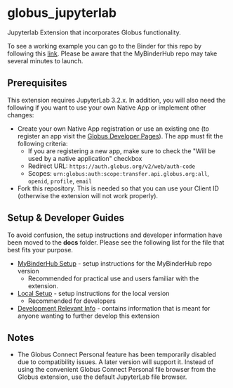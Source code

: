 # globus_jupyterlab

<!--- [![Binder](https://mybinder.org/badge_logo.svg)](https://mybinder.org/v2/gh/globus/globus-jupyterlab/main?urlpath=lab) --->

Jupyterlab Extension that incorporates Globus functionality.

To see a working example you can go to the Binder for this repo by following this [link](https://mybinder.org/v2/gh/globus/globus-jupyterlab/main?urlpath=lab). Please be aware that the MyBinderHub repo may take several minutes to launch.

## Prerequisites
This extension requires JupyterLab 3.2.x. In addition, you will also need the following if you want to use your own Native App or implement other changes:
* Create your own Native App registration or use an existing one (to register an app visit the [Globus Developer Pages](https://developers.globus.org)). The app must fit the following criteria:
    * If you are registering a new app, make sure to check the "Will be used by a native application" checkbox
    * Redirect URL: `https://auth.globus.org/v2/web/auth-code`
    * Scopes: `urn:globus:auth:scope:transfer.api.globus.org:all`, `openid`, `profile`, `email`
* Fork this repository. This is needed so that you can use your Client ID (otherwise the extension will not work properly).

## Setup & Developer Guides
To avoid confusion, the setup instructions and developer information have been moved to the **docs** folder. Please see the following list for the file that best fits your purpose.

* [MyBinderHub Setup](docs/setups/mybinderhub_setup.md) - setup instructions for the MyBinderHub repo version
    * Recommended for practical use and users familiar with the extension.
* [Local Setup](docs/setups/local_setup.md) - setup instructions for the local version
    * Recommended for developers
* [Development Relevant Info](docs/develop/) - contains information that is meant for anyone wanting to further develop this extension

## Notes
* The Globus Connect Personal feature has been temporarily disabled due to compatibility issues. A later version will support it. Instead of using the convenient Globus Connect Personal file browser from the Globus extension, use the default JupyterLab file browser.
